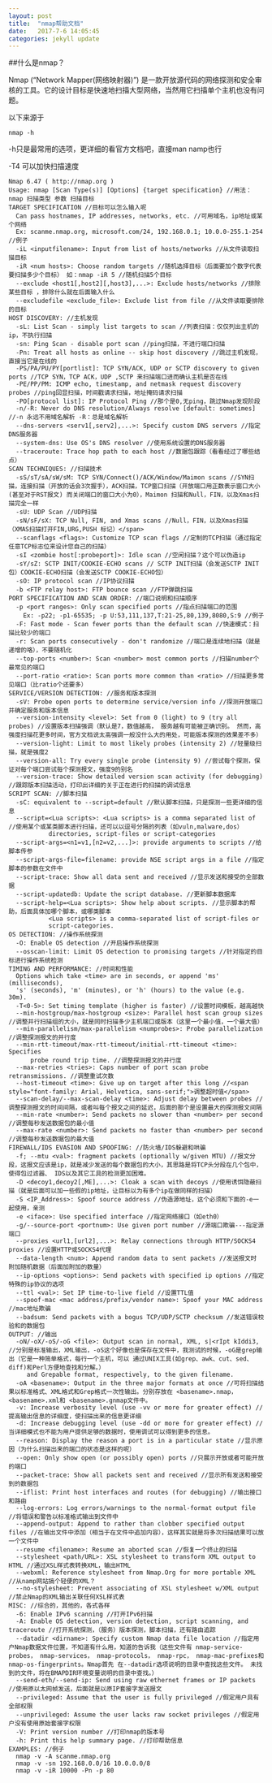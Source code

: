 ```yaml
---
layout: post
title:  "nmap帮助文档"
date:   2017-7-6 14:05:45 
categories: jekyll update
---
```


##什么是nmap？

Nmap (“Network Mapper(网络映射器)”) 是一款开放源代码的网络探测和安全审核的工具。它的设计目标是快速地扫描大型网络，当然用它扫描单个主机也没有问题。

以下来源于 


	nmap -h

-h只是最常用的选项，更详细的看官方文档吧，直接man namp也行

-T4 可以加快扫描速度

	Nmap 6.47 ( http://nmap.org )  
	Usage: nmap [Scan Type(s)] [Options] {target specification} //用法： nmap 扫描类型 参数 扫描目标  
	TARGET SPECIFICATION //目标可以怎么输入呢  
	  Can pass hostnames, IP addresses, networks, etc. //可用域名，ip地址或某个网络  
	  Ex: scanme.nmap.org, microsoft.com/24, 192.168.0.1; 10.0.0-255.1-254 //例子  
	  -iL <inputfilename>: Input from list of hosts/networks //从文件读取扫描目标  
	  -iR <num hosts>: Choose random targets //随机选择目标（后面要加个数字代表要扫描多少个目标） 如：nmap -iR 5 //随机扫描5个目标  
	  --exclude <host1[,host2][,host3],...>: Exclude hosts/networks //排除某些目标 ，排除什么就在后面输入什么  
	  --excludefile <exclude_file>: Exclude list from file //从文件读取要排除的目标  
	HOST DISCOVERY: //主机发现  
	  -sL: List Scan - simply list targets to scan //列表扫描：仅仅列出主机的ip，不执行扫描  
	  -sn: Ping Scan - disable port scan //ping扫描，不进行端口扫描  
	  -Pn: Treat all hosts as online -- skip host discovery //跳过主机发现，直接当它是在线的  
	  -PS/PA/PU/PY[portlist]: TCP SYN/ACK, UDP or SCTP discovery to given ports //TCP SYN，TCP ACK，UDP ,SCTP 来扫描端口进而确认主机是否在线  
	  -PE/PP/PM: ICMP echo, timestamp, and netmask request discovery probes //ping回显扫描，时间戳请求扫描，地址掩码请求扫描  
	  -PO[protocol list]: IP Protocol Ping //那个是0,无ping，跳过Nmap发现阶段  
	  -n/-R: Never do DNS resolution/Always resolve [default: sometimes] //-n 永远不用域名解析 -R：总是域名解析  
	  --dns-servers <serv1[,serv2],...>: Specify custom DNS servers //指定DNS服务器  
	  --system-dns: Use OS's DNS resolver //使用系统设置的DNS服务器  
	  --traceroute: Trace hop path to each host //数据包跟踪（看看经过了哪些结点）  
	SCAN TECHNIQUES: //扫描技术  
	  -sS/sT/sA/sW/sM: TCP SYN/Connect()/ACK/Window/Maimon scans //SYN扫描，连接扫描（开放的话会3次握手），ACK扫描，TCP窗口扫描（开放端口用正数表示窗口大小(甚至对于RST报文) 而关闭端口的窗口大小为0），Maimon 扫描和Null，FIN，以及Xmas扫描完全一样  
	  -sU: UDP Scan //UDP扫描  
	  -sN/sF/sX: TCP Null, FIN, and Xmas scans //Null，FIN，以及Xmas扫描（XMAS扫描打开FIN,URG,PUSH 标记）</span>  
	  --scanflags <flags>: Customize TCP scan flags //定制的TCP扫描（通过指定任意TCP标志位来设计您自己的扫描）  
	  -sI <zombie host[:probeport]>: Idle scan //空闲扫描？这个可以伪造ip  
	  -sY/sZ: SCTP INIT/COOKIE-ECHO scans // SCTP INIT扫描（会发送SCTP INIT包）COOKIE-ECHO扫描（会发送SCTP COOKIE-ECHO包）  
	  -sO: IP protocol scan //IP协议扫描  
	  -b <FTP relay host>: FTP bounce scan //FTP弹跳扫描  
	PORT SPECIFICATION AND SCAN ORDER: //端口说明和扫描顺序  
	  -p <port ranges>: Only scan specified ports //指点扫描端口的范围  
	    Ex: -p22; -p1-65535; -p U:53,111,137,T:21-25,80,139,8080,S:9 //例子  
	  -F: Fast mode - Scan fewer ports than the default scan //快速模式：扫描比较少的端口  
	  -r: Scan ports consecutively - don't randomize //端口是连续地扫描（就是递增的咯），不要随机化  
	  --top-ports <number>: Scan <number> most common ports //扫描number个最常见的端口  
	  --port-ratio <ratio>: Scan ports more common than <ratio> //扫描更多常见端口（比ratio个还要多）  
	SERVICE/VERSION DETECTION: //服务和版本探测  
	  -sV: Probe open ports to determine service/version info //探测开放端口并确定服务和版本信息  
	  --version-intensity <level>: Set from 0 (light) to 9 (try all probes) //设置版本扫描强调（默认是7，数值越高， 服务越有可能被正确识别。 然而，高强度扫描花更多时间，官方文档说太高强调一般没什么大的用处，可能版本探测的效果差不多）  
	  --version-light: Limit to most likely probes (intensity 2) //轻量级扫描，就是强度2  
	  --version-all: Try every single probe (intensity 9) //尝试每个探测，保证对每个端口尝试每个探测报文，强度9的别名  
	  --version-trace: Show detailed version scan activity (for debugging) //跟踪版本扫描活动，打印出详细的关于正在进行的扫描的调试信息  
	SCRIPT SCAN: //脚本扫描  
	  -sC: equivalent to --script=default //默认脚本扫描，只是探测一些更详细的信息  
	  --script=<Lua scripts>: <Lua scripts> is a comma separated list of //使用某个或某类脚本进行扫描，还可以以逗号分隔的列表（如vuln,malware,dos）  
	           directories, script-files or script-categories  
	  --script-args=<n1=v1,[n2=v2,...]>: provide arguments to scripts //给脚本传参  
	  --script-args-file=filename: provide NSE script args in a file //指定脚本的参数在文件中  
	  --script-trace: Show all data sent and received //显示发送和接受的全部数据  
	  --script-updatedb: Update the script database. //更新脚本数据库  
	  --script-help=<Lua scripts>: Show help about scripts. //显示脚本的帮助，后面具体加哪个脚本，或哪类脚本  
	           <Lua scripts> is a comma-separated list of script-files or  
	           script-categories.  
	OS DETECTION: //操作系统探测  
	  -O: Enable OS detection //开启操作系统探测  
	  --osscan-limit: Limit OS detection to promising targets //针对指定的目标进行操作系统检测  
	TIMING AND PERFORMANCE: //时间和性能  
	  Options which take <time> are in seconds, or append 'ms' (milliseconds),  
	  's' (seconds), 'm' (minutes), or 'h' (hours) to the value (e.g. 30m).  
	  -T<0-5>: Set timing template (higher is faster) //设置时间模板，越高越快  
	  --min-hostgroup/max-hostgroup <size>: Parallel host scan group sizes //调整并行扫描组的大小，就是同时扫描多少主机端口或版本（这里一个最小值，一个最大值）  
	  --min-parallelism/max-parallelism <numprobes>: Probe parallelization //调整探测报文的并行度  
	  --min-rtt-timeout/max-rtt-timeout/initial-rtt-timeout <time>: Specifies  
	      probe round trip time. //调整探测报文的并行度  
	  --max-retries <tries>: Caps number of port scan probe retransmissions. //调整重试次数  
	  --host-timeout <time>: Give up on target after this long //<span style="font-family: Arial, Helvetica, sans-serif;">调整超时值</span>  
	  --scan-delay/--max-scan-delay <time>: Adjust delay between probes //调整探测报文的时间间隔，或者叫每个报文之间的延迟，后面的那个是设置最大的探测报文间隔  
	  --min-rate <number>: Send packets no slower than <number> per second //调整每秒发送数据包的最小值  
	  --max-rate <number>: Send packets no faster than <number> per second //调整每秒发送数据包的最大值  
	FIREWALL/IDS EVASION AND SPOOFING: //防火墙/IDS躲避和哄骗  
	  -f; --mtu <val>: fragment packets (optionally w/given MTU) //报文分段，这报文应该是ip，就是减少发送的每个数据包的大小，其思路是将TCP头分段在几个包中，使得包过滤器、 IDS以及其它工具的检测更加困难。  
	  -D <decoy1,decoy2[,ME],...>: Cloak a scan with decoys //使用诱饵隐蔽扫描（就是后面可以加一些假的ip地址，让目标以为有多个ip在做同样的扫描）  
	  -S <IP_Address>: Spoof source address //伪造源地址，这个必须和下面的-e一起使用，亲测  
	  -e <iface>: Use specified interface //指定网络接口（如eth0）  
	  -g/--source-port <portnum>: Use given port number //源端口欺骗---指定源端口  
	  --proxies <url1,[url2],...>: Relay connections through HTTP/SOCKS4 proxies //设置HTTP或SOCKS4代理  
	  --data-length <num>: Append random data to sent packets //发送报文时 附加随机数据（后面加附加的数量）  
	  --ip-options <options>: Send packets with specified ip options //指定特殊的ip协议的选项  
	  --ttl <val>: Set IP time-to-live field //设置TTL值  
	  --spoof-mac <mac address/prefix/vendor name>: Spoof your MAC address //mac地址欺骗  
	  --badsum: Send packets with a bogus TCP/UDP/SCTP checksum //发送错误校验和的数据包  
	OUTPUT: //输出  
	  -oN/-oX/-oS/-oG <file>: Output scan in normal, XML, s|<rIpt kIddi3, //分别是标准输出，XML输出，-oS这个好像也是保存在文件中，我测试的时候，-oG是grep输出（它是一种简单格式，每行一个主机，可以 通过UNIX工具(如grep、awk、cut、sed、diff)和Perl方便地查找和分解。）  
	     and Grepable format, respectively, to the given filename.   
	  -oA <basename>: Output in the three major formats at once //可将扫描结果以标准格式、XML格式和Grep格式一次性输出。分别存放在 <basename>.nmap，<basename>.xml和 <basename>.gnmap文件中。  
	  -v: Increase verbosity level (use -vv or more for greater effect) //提高输出信息的详细度，使扫描出来的信息更详细  
	  -d: Increase debugging level (use -dd or more for greater effect) //当详细模式也不能为用户提供足够的数据时，使用调试可以得到更多的信息。  
	  --reason: Display the reason a port is in a particular state //显示原因（为什么扫描出来的端口的状态是这样的呢）  
	  --open: Only show open (or possibly open) ports //只展示开放或者可能开放的端口  
	  --packet-trace: Show all packets sent and received //显示所有发送和接受到的数据包  
	  --iflist: Print host interfaces and routes (for debugging) //输出接口和路由  
	  --log-errors: Log errors/warnings to the normal-format output file //将错误和警告以标准格式输出到文件中  
	  --append-output: Append to rather than clobber specified output files //在输出文件中添加（相当于在文件中追加内容），这样其实就是将多次扫描结果可以放一个文件中  
	  --resume <filename>: Resume an aborted scan //恢复一个终止的扫描  
	  --stylesheet <path/URL>: XSL stylesheet to transform XML output to HTML //通过XSL样式表转换XML，输出HTML  
	  --webxml: Reference stylesheet from Nmap.Org for more portable XML //从namp网站搞个轻便的XML？  
	  --no-stylesheet: Prevent associating of XSL stylesheet w/XML output //禁止Nmap的XML输出关联任何XSL样式表  
	MISC: //综合的，其他的，各式各样  
	  -6: Enable IPv6 scanning //打开IPv6扫描  
	  -A: Enable OS detection, version detection, script scanning, and traceroute //打开系统探测，（服务）版本探测，脚本扫描，还有路由追踪  
	  --datadir <dirname>: Specify custom Nmap data file location //指定用户Nmap数据文件位置，不知道有什么用，知道的告诉我（这些文件有 nmap-service-probes， nmap-services， nmap-protocols， nmap-rpc， nmap-mac-prefixes和 nmap-os-fingerprints。Nmap首先 在--datadir选项说明的目录中查找这些文件。 未找到的文件，将在BMAPDIR环境变量说明的目录中查找。）  
	  --send-eth/--send-ip: Send using raw ethernet frames or IP packets //使用原以太网帧发送，后面就是以原IP套接字发送报文  
	  --privileged: Assume that the user is fully privileged //假定用户具有全部权限  
	  --unprivileged: Assume the user lacks raw socket privileges //假定用户没有使用原始套接字权限  
	  -V: Print version number //打印nmap的版本号  
	  -h: Print this help summary page. //打印帮助信息  
	EXAMPLES: //例子  
	  nmap -v -A scanme.nmap.org  
	  nmap -v -sn 192.168.0.0/16 10.0.0.0/8  
	  nmap -v -iR 10000 -Pn -p 80 